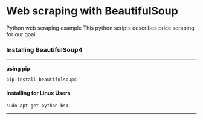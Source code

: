 # Web scraping with BeautifulSoup
Python web scraping example
This python scripts describes price scraping for our goal

### Installing BeautifulSoup4
***

__using pip__
```
pip install beautifulsoup4
```

#### Installing for Linux Users
```
sudo apt-get python-bs4
```

***
